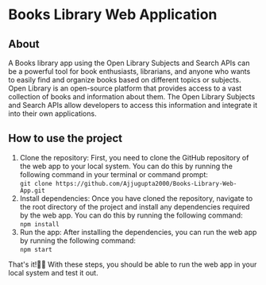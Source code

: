 # Books Library Web Application
## About
A Books library app using the Open Library Subjects and Search APIs can be a powerful tool for book enthusiasts, librarians, and anyone who wants to easily find and organize books based on different topics or subjects. Open Library is an open-source platform that provides access to a vast collection of books and information about them. The Open Library Subjects and Search APIs allow developers to access this information and integrate it into their own applications.

## How to use the project
1. Clone the repository: First, you need to clone the GitHub repository of the web app to your local system. You can do this by running the following command in your terminal or command prompt:     
`git clone https://github.com/Ajjugupta2000/Books-Library-Web-App.git`
2. Install dependencies: Once you have cloned the repository, navigate to the root directory of the project and install any dependencies required by the web app. You can do this by running the following command:      
`npm install`
3. Run the app: After installing the dependencies, you can run the web app by running the following command:        
`npm start`

That's it!🎉🎉 With these steps, you should be able to run the web app in your local system and test it out.

